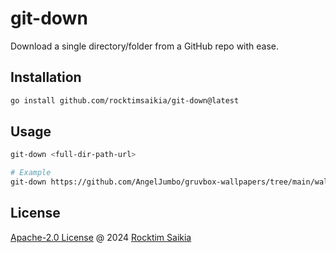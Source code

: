 # git-down

Download a single directory/folder from a GitHub repo with ease.

## Installation

```bash
go install github.com/rocktimsaikia/git-down@latest
```

## Usage

```bash
git-down <full-dir-path-url>

# Example
git-down https://github.com/AngelJumbo/gruvbox-wallpapers/tree/main/wallpapers/anime
```

## License

[Apache-2.0 License](LICENSE) @ 2024 [Rocktim Saikia](https://rocktimsaikia.dev)
